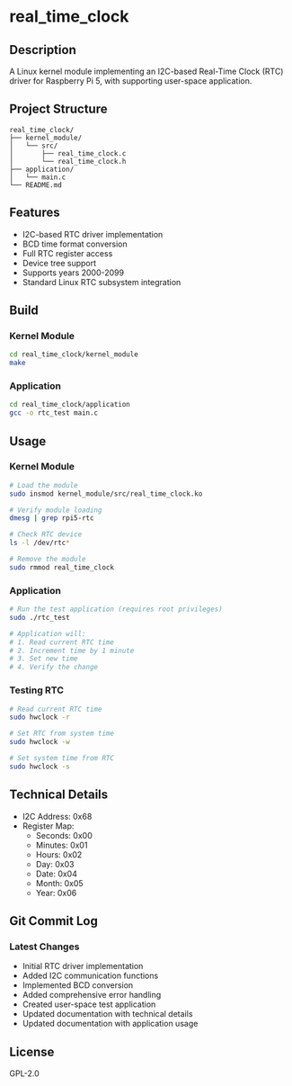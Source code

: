 # real_time_clock

## Description

A Linux kernel module implementing an I2C-based Real-Time Clock (RTC) driver for Raspberry Pi 5, with supporting user-space application.

## Project Structure

```
real_time_clock/
├── kernel_module/
│   └── src/
│       ├── real_time_clock.c
│       └── real_time_clock.h
├── application/
│   └── main.c
└── README.md
```

## Features

- I2C-based RTC driver implementation
- BCD time format conversion
- Full RTC register access
- Device tree support
- Supports years 2000-2099
- Standard Linux RTC subsystem integration

## Build

### Kernel Module

```bash
cd real_time_clock/kernel_module
make
```

### Application

```bash
cd real_time_clock/application
gcc -o rtc_test main.c
```

## Usage

### Kernel Module

```bash
# Load the module
sudo insmod kernel_module/src/real_time_clock.ko

# Verify module loading
dmesg | grep rpi5-rtc

# Check RTC device
ls -l /dev/rtc*

# Remove the module
sudo rmmod real_time_clock
```

### Application

```bash
# Run the test application (requires root privileges)
sudo ./rtc_test

# Application will:
# 1. Read current RTC time
# 2. Increment time by 1 minute
# 3. Set new time
# 4. Verify the change
```

### Testing RTC

```bash
# Read current RTC time
sudo hwclock -r

# Set RTC from system time
sudo hwclock -w

# Set system time from RTC
sudo hwclock -s
```

## Technical Details

- I2C Address: 0x68
- Register Map:
  - Seconds: 0x00
  - Minutes: 0x01
  - Hours: 0x02
  - Day: 0x03
  - Date: 0x04
  - Month: 0x05
  - Year: 0x06

## Git Commit Log

### Latest Changes

- Initial RTC driver implementation
- Added I2C communication functions
- Implemented BCD conversion
- Added comprehensive error handling
- Created user-space test application
- Updated documentation with technical details
- Updated documentation with application usage

## License

GPL-2.0
